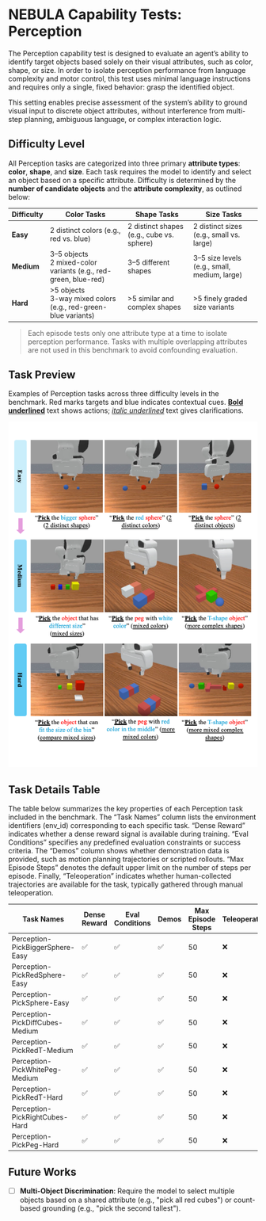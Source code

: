 # NEBULA Capability Tests: Perception

The Perception capability test is designed to evaluate an agent’s ability to identify target objects based solely on their visual attributes, such as color, shape, or size. In order to isolate perception performance from language complexity and motor control, this test uses minimal language instructions and requires only a single, fixed behavior: grasp the identified object.

This setting enables precise assessment of the system’s ability to ground visual input to discrete object attributes, without interference from multi-step planning, ambiguous language, or complex interaction logic.

## Difficulty Level

All Perception tasks are categorized into three primary **attribute types**: **color**, **shape**, and **size**. Each task requires the model to identify and select an object based on a specific attribute. Difficulty is determined by the **number of candidate objects** and the **attribute complexity**, as outlined below:

| **Difficulty** | **Color Tasks**                                                | **Shape Tasks**                        | **Size Tasks**                         |
|----------------|----------------------------------------------------------------|----------------------------------------|----------------------------------------|
| **Easy**       | 2 distinct colors (e.g., red vs. blue)                         | 2 distinct shapes (e.g., cube vs. sphere) | 2 distinct sizes (e.g., small vs. large) |
| **Medium**     | 3–5 objects<br>2 mixed-color variants (e.g., red-green, blue-red) | 3–5 different shapes                   | 3–5 size levels (e.g., small, medium, large) |
| **Hard**       | >5 objects<br>3-way mixed colors (e.g., red-green-blue variants) | >5 similar and complex shapes          | >5 finely graded size variants         |

> Each episode tests only one attribute type at a time to isolate perception performance. Tasks with multiple overlapping attributes are not used in this benchmark to avoid confounding evaluation.

## Task Preview
Examples of Perception tasks across three difficulty levels in the benchmark. Red marks targets and blue indicates contextual cues. <u>**Bold underlined**</u> text shows actions; <u>*italic underlined*</u> text gives clarifications.

![Task Examples](../../../../figures/Perception_README.png)

## Task Details Table

The table below summarizes the key properties of each Perception task included in the benchmark. The “Task Names” column lists the environment identifiers (env_id) corresponding to each specific task. “Dense Reward” indicates whether a dense reward signal is available during training. “Eval Conditions” specifies any predefined evaluation constraints or success criteria. The “Demos” column shows whether demonstration data is provided, such as motion planning trajectories or scripted rollouts. “Max Episode Steps” denotes the default upper limit on the number of steps per episode. Finally, “Teleoperation” indicates whether human-collected trajectories are available for the task, typically gathered through manual teleoperation.


|          Task Names               | Dense Reward | Eval Conditions | Demos | Max Episode Steps | Teleoperation |
|-----------------------------------|--------------|-----------------|-------|-------------------|---------------|
| Perception-PickBiggerSphere-Easy  |      ✅      |        ✅       |  ✅   | 50                |       ❌      |
| Perception-PickRedSphere-Easy     |      ✅      |        ✅       |  ✅   | 50                |       ❌      |
| Perception-PickSphere-Easy        |      ✅      |        ✅       |  ✅   | 50                |       ❌      |
| Perception-PickDiffCubes-Medium   |      ✅      |        ✅       |  ✅   | 50                |       ❌      |
| Perception-PickRedT-Medium        |      ✅      |        ✅       |  ✅   | 50                |       ❌      |
| Perception-PickWhitePeg-Medium    |      ✅      |        ✅       |  ✅   | 50                |       ❌      |
| Perception-PickRedT-Hard          |      ✅      |        ✅       |  ✅   | 50                |       ❌      |
| Perception-PickRightCubes-Hard    |      ✅      |        ✅       |  ✅   | 50                |       ❌      |
| Perception-PickPeg-Hard           |      ✅      |        ✅       |  ✅   | 50                |       ❌      |

## Future Works

- [ ] **Multi-Object Discrimination**: Require the model to select multiple objects based on a shared attribute (e.g., "pick all red cubes") or count-based grounding (e.g., "pick the second tallest").